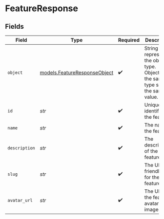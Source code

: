 # FeatureResponse


## Fields

| Field                                                                                 | Type                                                                                  | Required                                                                              | Description                                                                           |
| ------------------------------------------------------------------------------------- | ------------------------------------------------------------------------------------- | ------------------------------------------------------------------------------------- | ------------------------------------------------------------------------------------- |
| `object`                                                                              | [models.FeatureResponseObject](../models/featureresponseobject.md)                    | :heavy_check_mark:                                                                    | String representing the object's type. Objects of the same type share the same value. |
| `id`                                                                                  | *str*                                                                                 | :heavy_check_mark:                                                                    | Unique identifier for the feature.                                                    |
| `name`                                                                                | *str*                                                                                 | :heavy_check_mark:                                                                    | The name of the feature.                                                              |
| `description`                                                                         | *str*                                                                                 | :heavy_check_mark:                                                                    | The description of the feature.                                                       |
| `slug`                                                                                | *str*                                                                                 | :heavy_check_mark:                                                                    | The URL-friendly slug for the feature.                                                |
| `avatar_url`                                                                          | *str*                                                                                 | :heavy_check_mark:                                                                    | The URL of the feature's avatar image.                                                |
